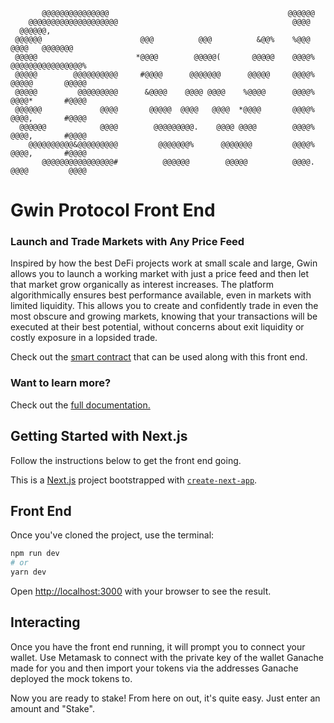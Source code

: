            @@@@@@@@@@@@@@@                                        @@@@@@
        @@@@@@@@@@@@@@@@@@@@                                       @@@@
      @@@@@@,
     @@@@@@                      @@@          @@@          &@@%    %@@@      @@@@   @@@@@@@
     @@@@@                      *@@@@        @@@@@(       @@@@@    @@@@%     @@@@@@@@@@@@@@@@%
     @@@@@        @@@@@@@@@@     #@@@@      @@@@@@@      @@@@@     @@@@%     @@@@@       @@@@@
     @@@@@         @@@@@@@@@      &@@@@    @@@@ @@@@    %@@@@      @@@@%     @@@@*       #@@@@
     @@@@@@             @@@@       @@@@@  @@@@   @@@@  *@@@@       @@@@%     @@@@,       #@@@@
      @@@@@@            @@@@        @@@@@@@@@.    @@@@ @@@@        @@@@%     @@@@,       #@@@@
        @@@@@@@@@@&@@@@@@@@@         @@@@@@@%      @@@@@@@         @@@@%     @@@@,       #@@@@
           @@@@@@@@@@@@@@@@#          @@@@@@        @@@@@          @@@@.     @@@@         @@@@

# Gwin Protocol Front End

### Launch and Trade Markets with Any Price Feed

Inspired by how the best DeFi projects work at small scale and large, Gwin allows you to launch a working market with just a price feed and then let that market grow organically as interest increases. The platform algorithmically ensures best performance available, even in markets with limited liquidity. This allows you to create and confidently trade in even the most obscure and growing markets, knowing that your transactions will be executed at their best potential, without concerns about exit liquidity or costly exposure in a lopsided trade.

Check out the [smart contract](https://github.com/coltonmilbrandt/gwin-app) that can be used along with this front end.

### Want to learn more?

Check out the [full documentation.](https://coltonmilbrandt.gitbook.io/gwin/)

## Getting Started with Next.js

Follow the instructions below to get the front end going.

This is a [Next.js](https://nextjs.org/) project bootstrapped with [`create-next-app`](https://github.com/vercel/next.js/tree/canary/packages/create-next-app).

## Front End

Once you've cloned the project, use the terminal:

```bash
npm run dev
# or
yarn dev
```

Open [http://localhost:3000](http://localhost:3000) with your browser to see the result.

## Interacting

Once you have the front end running, it will prompt you to connect your wallet. Use Metamask to connect with the private key of the wallet Ganache made for you and then import your tokens via the addresses Ganache deployed the mock tokens to.

Now you are ready to stake! From here on out, it's quite easy. Just enter an amount and "Stake".

